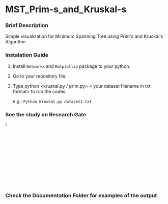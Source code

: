 # MST_Prim-s_and_Kruskal-s

### Brief Description
Simple visualization for Minimum Spanning Tree using Prim's and Kruskal's Algorithm
### Instalation Guide
1. Install `Networkx` and `Matplotlib` package to your python.
2. Go to your repository file.
3. Type python <kruskal.py / prim.py> < your dataset filename in txt format> to run the codes.

    e.g : `Python Kruskal.py dataset1.txt`
    
### See the study on Research Gate
<a href = "http://bit.ly/PaperAnalysistPerf">
  <img src="https://media.glassdoor.com/sqll/526840/researchgate-squarelogo-1488811667083.png" width="5%" height="5%">
</a>

### Check the Documentation Folder for examples of the output
